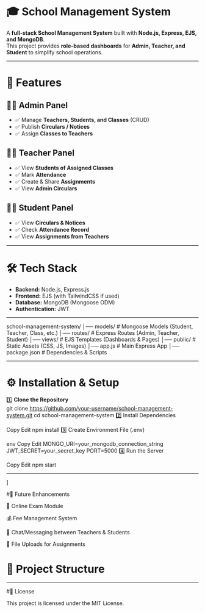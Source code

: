 # 🎓 School Management System  

A **full-stack School Management System** built with **Node.js, Express, EJS, and MongoDB**.  
This project provides **role-based dashboards** for **Admin, Teacher, and Student** to simplify school operations.  

---

# 🚀 Features  

## 👩‍💼 Admin Panel  
- ✅ Manage **Teachers, Students, and Classes** (CRUD)  
- ✅ Publish **Circulars / Notices**  
- ✅ Assign **Classes to Teachers**  

## 👨‍🏫 Teacher Panel  
- ✅ View **Students of Assigned Classes**  
- ✅ Mark **Attendance**  
- ✅ Create & Share **Assignments**  
- ✅ View **Admin Circulars**  

## 👨‍🎓 Student Panel  
- ✅ View **Circulars & Notices**  
- ✅ Check **Attendance Record**  
- ✅ View **Assignments from Teachers**  

---

# 🛠 Tech Stack  
- **Backend:** Node.js, Express.js  
- **Frontend:** EJS (with TailwindCSS if used)  
- **Database:** MongoDB (Mongoose ODM)  
- **Authentication:** JWT  

---

school-management-system/
│── models/ # Mongoose Models (Student, Teacher, Class, etc.)
│── routes/ # Express Routes (Admin, Teacher, Student)
│── views/ # EJS Templates (Dashboards & Pages)
│── public/ # Static Assets (CSS, JS, Images)
│── app.js # Main Express App
│── package.json # Dependencies & Scripts

---


# ⚙️ Installation & Setup  

1️⃣ **Clone the Repository**  
git clone https://github.com/your-username/school-management-system.git
cd school-management-system
2️⃣ Install Dependencies


Copy
Edit
npm install
3️⃣ Create Environment File (.env)

env
Copy
Edit
MONGO_URI=your_mongodb_connection_string
JWT_SECRET=your_secret_key
PORT=5000
4️⃣ Run the Server


Copy
Edit
npm start

---

]

#📌 Future Enhancements

📑 Online Exam Module

💰 Fee Management System

💬 Chat/Messaging between Teachers & Students

📂 File Uploads for Assignments
# 📂 Project Structure  

---

#📜 License

This project is licensed under the MIT License.
